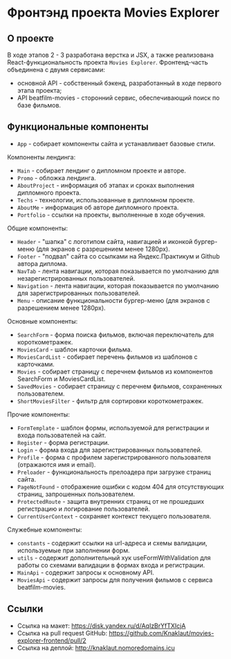 # Фронтэнд проекта Movies Explorer

## О проекте
В ходе этапов 2 - 3 разработана верстка и JSX, а также реализована React-функциональность проекта `Movies Explorer`. Фронтенд-часть объединена с двумя сервисами:
* основной API - собственный бэкенд, разработанный в ходе первого этапа проекта;
* API beatfilm-movies - сторонний сервис, обеспечивающий поиск по базе фильмов. 

## Функциональные компоненты
* `App` - собирает компоненты сайта и устанавливает базовые стили.

Компоненты лендинга:
* `Main` - собирает лендинг о дипломном проекте и авторе.
* `Promo` - обложка лендинга.
* `AboutProject` - информация об этапах и сроках выполнения дипломного проекта.
* `Techs` - технологии, использованные в дипломном проекте.
* `AboutMe` - информация об авторе дипломного проекта.
* `Portfolio` - ссылки на проекты, выполненные в ходе обучения.

Общие компоненты: 
* `Header` - "шапка" с логотипом сайта, навигацией и иконкой бургер-меню (для экранов с разрешением менее 1280px).
* `Footer` - "подвал" сайта со ссылками на Яндекс.Практикум и Github автора диплома.
* `NavTab` - лента навигации, которая показывается по умолчанию для незарегистрированных пользователей.
* `Navigation` - лента навигации, которая показывается по умолчанию для зарегистрированных пользователей.
* `Menu` - описание функциональности бургер-меню (для экранов с разрешением менее 1280px).

Основные компоненты:
* `SearchForm` - форма поиска фильмов, включая переключатель для короткометражек.
* `MoviesCard` - шаблон карточки фильма.
* `MoviesCardList` - собирает перечень фильмов из шаблонов с карточками.
* `Movies` - собирает страницу с перечнем фильмов из компонентов SearchForm и MoviesCardList.
* `SavedMovies` - собирает страницу с перечнем фильмов, сохраненных пользователем.
* `ShortMoviesFilter` - фильтр для сортировки короткометражек.

Прочие компоненты:
* `FormTemplate` - шаблон формы, используемой для регистрации и входа пользователей на сайт.
* `Register` - форма регистрации.
* `Login` - форма входа для зарегистрированных  пользователей.
* `Profile` - форма с профилем зарегистрированного пользователя (отражаются имя и email).
* `Preloader` - функциональность прелоадера при загрузке страниц сайта.
* `PageNotFound` - отображение ошибки с кодом 404 для отсутствующих страниц, запрошенных пользователем.
* `ProtectedRoute` - защита внутренних страниц от не прошедших регистрацию и логирование пользователей.
* `CurrentUserContext` - сохраняет контекст текущего пользователя.  

Служебные компоненты:
* `constants` - содержит ссылки на url-адреса и схемы валидации, используемые при заполнении форм. 
* `utils` - содержит дополнительный хук useFormWithValidation для работы со схемами валидации в формах входа и регистрации.
* `MainApi` - содержит запросы к основному API.
* `MoviesApi` - содержит запросы для получения фильмов с сервиса beatfilm-movies.

## Ссылки
* Ссылка на макет: https://disk.yandex.ru/d/AqIzBrYfTXIcjA
* Ссылка на pull request GitHub: https://github.com/Knaklaut/movies-explorer-frontend/pull/2
* Ссылка на деплой: http://knaklaut.nomoredomains.icu
